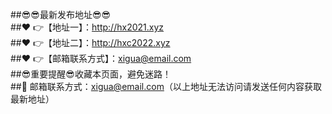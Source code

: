 ##😎😎最新发布地址😎😎<br>
##❤️ 👉【地址一】：http://hx2021.xyz<br>
##❤️ 👉【地址二】：http://hxc2022.xyz<br>
##❤️ 👉【邮箱联系方式】：xigua@email.com<br>
##😎重要提醒😎收藏本页面，避免迷路！<br>
##📧 邮箱联系方式：xigua@email.com（以上地址无法访问请发送任何内容获取最新地址）
